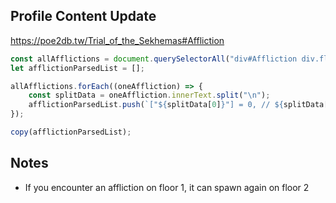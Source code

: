 ## Profile Content Update
https://poe2db.tw/Trial_of_the_Sekhemas#Affliction
```JavaScript
const allAfflictions = document.querySelectorAll("div#Affliction div.flex-grow-1.ms-2");
let afflictionParsedList = [];

allAfflictions.forEach((oneAffliction) => {
    const splitData = oneAffliction.innerText.split("\n");
    afflictionParsedList.push(`["${splitData[0]}"] = 0, // ${splitData[2]}`);
});

copy(afflictionParsedList);
```

## Notes
- If you encounter an affliction on floor 1, it can spawn again on floor 2